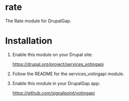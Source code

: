 rate
====

The Rate module for DrupalGap.

Installation
============

1. Enable this module on your Drupal site:

     https://drupal.org/project/services_votingapi

2. Follow the README for the services_votingapi module.

3. Enable this module in your DrupalGap app:

     https://github.com/signalpoint/votingapi

